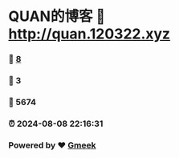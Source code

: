 # QUAN的博客 :link: http://quan.120322.xyz 
### :page_facing_up: [8](http://quan.120322.xyz/tag.html) 
### :speech_balloon: 3 
### :hibiscus: 5674 
### :alarm_clock: 2024-08-08 22:16:31 
### Powered by :heart: [Gmeek](https://github.com/Meekdai/Gmeek)
